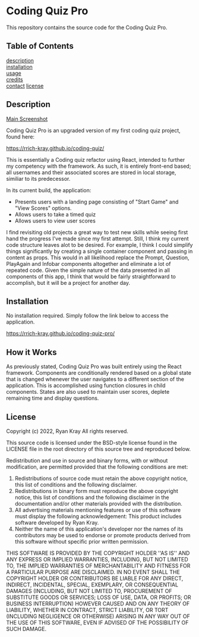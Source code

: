 # Coding Quiz Pro

This repository contains the source code for the Coding Quiz Pro.

## Table of Contents

[description](#description)  
[installation](#installation)  
[usage](#usage)  
[credits](#credits/contact)  
[contact](#contact)
[license](#license)

## Description

[Main Screenshot](./src/screen1.png)

Coding Quiz Pro is an upgraded version of my first coding quiz project, found here:

https://rrich-kray.github.io/coding-quiz/

This is essentially a Coding quiz refactor using React, intended to further my competency with the framework. As such, it is entirely front-end based; all usernames and their associated scores are stored in local storage, similiar to its predecessor.

In its current build, the application:

- Presents users with a landing page consisting of "Start Game" and "View Scores" options.
- Allows users to take a timed quiz
- Allows users to view user scores

I find revisiting old projects a great way to test new skills while seeing first hand the progress I've made since my first attempt. Still, I think my current code structure leaves alot to be desired. For example, I think I could simplify things significantly by creating a single container component and passing in content as props. This would in all likelihood replace the Prompt, Question, PlayAgain and Infobar components altogether and eliminate a lot of repeated code. Given the simple nature of the data presented in all components of this app, I think that would be fairly straightforward to accomplish, but it will be a project for another day.

## Installation

No installation required. Simply follow the link below to access the application.

https://rrich-kray.github.io/coding-quiz-pro/

## How it Works

As previously stated, Coding Quiz Pro was built entirely using the React framework. Components are conditionally rendered based on a global state that is changed whenever the user navigates to a different section of the application. This is accomplished using function closures in child components. States are also used to maintain user scores, deplete remaining time and display questions.

## License

Copyright (c) 2022, Ryan Kray
All rights reserved.

This source code is licensed under the BSD-style license found in the LICENSE file in the root directory of this source tree and reproduced below.

Redistribution and use in source and binary forms, with or without modification, are permitted provided that the following conditions are met:

1. Redistributions of source code must retain the above copyright notice, this list of conditions and the following disclaimer.
2. Redistributions in binary form must reproduce the above copyright notice, this list of conditions and the following disclaimer in the documentation and/or other materials provided with the distribution.
3. All advertising materials mentioning features or use of this software must display the following acknowledgement: This product includes software developed by Ryan Kray.
4. Neither the name of this application's developer nor the names of its contributors may be used to endorse or promote products derived from this software without specific prior written permission.

THIS SOFTWARE IS PROVIDED BY THE COPYRIGHT HOLDER ''AS IS'' AND ANY EXPRESS OR IMPLIED WARRANTIES, INCLUDING, BUT NOT LIMITED TO, THE IMPLIED WARRANTIES OF MERCHANTABILITY AND FITNESS FOR A PARTICULAR PURPOSE ARE DISCLAIMED. IN NO EVENT SHALL THE COPYRIGHT HOLDER OR CONTRIBUTORS BE LIABLE FOR ANY DIRECT, INDIRECT, INCIDENTAL, SPECIAL, EXEMPLARY, OR CONSEQUENTIAL DAMAGES (INCLUDING, BUT NOT LIMITED TO, PROCUREMENT OF SUBSTITUTE GOODS OR SERVICES; LOSS OF USE, DATA, OR PROFITS; OR BUSINESS INTERRUPTION) HOWEVER CAUSED AND ON ANY THEORY OF LIABILITY, WHETHER IN CONTRACT, STRICT LIABILITY, OR TORT (INCLUDING NEGLIGENCE OR OTHERWISE) ARISING IN ANY WAY OUT OF THE USE OF THIS SOFTWARE, EVEN IF ADVISED OF THE POSSIBILITY OF SUCH DAMAGE.
